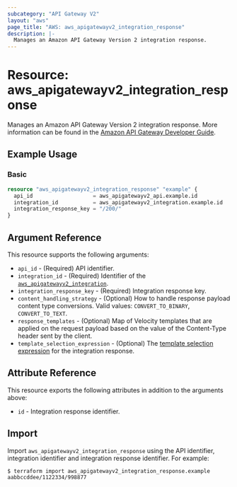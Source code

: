 ```yaml
---
subcategory: "API Gateway V2"
layout: "aws"
page_title: "AWS: aws_apigatewayv2_integration_response"
description: |-
  Manages an Amazon API Gateway Version 2 integration response.
---
```


# Resource: aws_apigatewayv2_integration_response

Manages an Amazon API Gateway Version 2 integration response.
More information can be found in the [Amazon API Gateway Developer Guide](https://docs.aws.amazon.com/apigateway/latest/developerguide/apigateway-websocket-api.html).

## Example Usage

### Basic

```terraform
resource "aws_apigatewayv2_integration_response" "example" {
  api_id                   = aws_apigatewayv2_api.example.id
  integration_id           = aws_apigatewayv2_integration.example.id
  integration_response_key = "/200/"
}
```

## Argument Reference

This resource supports the following arguments:

* `api_id` - (Required) API identifier.
* `integration_id` - (Required) Identifier of the [`aws_apigatewayv2_integration`](/docs/providers/aws/r/apigatewayv2_integration.html).
* `integration_response_key` - (Required) Integration response key.
* `content_handling_strategy` - (Optional) How to handle response payload content type conversions. Valid values: `CONVERT_TO_BINARY`, `CONVERT_TO_TEXT`.
* `response_templates` - (Optional) Map of Velocity templates that are applied on the request payload based on the value of the Content-Type header sent by the client.
* `template_selection_expression` - (Optional) The [template selection expression](https://docs.aws.amazon.com/apigateway/latest/developerguide/apigateway-websocket-api-selection-expressions.html#apigateway-websocket-api-template-selection-expressions) for the integration response.

## Attribute Reference

This resource exports the following attributes in addition to the arguments above:

* `id` - Integration response identifier.

## Import

Import `aws_apigatewayv2_integration_response` using the API identifier, integration identifier and integration response identifier. For example:

```
$ terraform import aws_apigatewayv2_integration_response.example aabbccddee/1122334/998877
```
